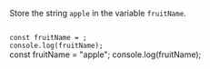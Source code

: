 Store the string `apple` in the variable `fruitName`.

<codeblock language="javascript" type="exercise" testMode="fixedInput">
<code>
const fruitName = ;
console.log(fruitName);
</code>

<solution>
const fruitName = "apple";
console.log(fruitName);
</solution>
</codeblock>
